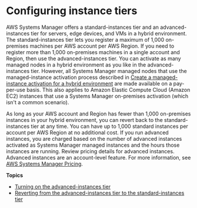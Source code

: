 # Configuring instance tiers<a name="systems-manager-managed-instances-tiers"></a>

AWS Systems Manager offers a standard\-instances tier and an advanced\-instances tier for servers, edge devices, and VMs in a hybrid environment\. The standard\-instances tier lets you register a maximum of 1,000 on\-premises machines per AWS account per AWS Region\. If you need to register more than 1,000 on\-premises machines in a single account and Region, then use the advanced\-instances tier\. You can activate as many managed nodes in a hybrid environment as you like in the advanced\-instances tier\. However, all Systems Manager managed nodes that use the managed\-instance activation process described in [Create a managed\-instance activation for a hybrid environment](sysman-managed-instance-activation.md) are made available on a pay\-per\-use basis\. This also applies to Amazon Elastic Compute Cloud \(Amazon EC2\) instances that use a Systems Manager on\-premises activation \(which isn't a common scenario\)\.

As long as your AWS account and Region has fewer than 1,000 on\-premises instances in your hybrid environment, you can revert back to the standard\-instances tier at any time\. You can have up to 1,000 standard instances per account per AWS Region at no additional cost\. If you run advanced instances, you are charged based on the number of advanced instances activated as Systems Manager managed instances and the hours those instances are running\. Review pricing details for advanced instances\. Advanced instances are an account\-level feature\. For more information, see [AWS Systems Manager Pricing](https://aws.amazon.com/systems-manager/pricing/)\.

**Topics**
+ [Turning on the advanced\-instances tier](systems-manager-managedinstances-advanced.md)
+ [Reverting from the advanced\-instances tier to the standard\-instances tier](systems-manager-managed-instances-advanced-reverting.md)